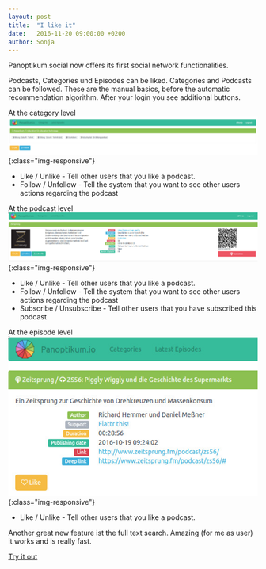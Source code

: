 ```yaml
---
layout: post
title:  "I like it"
date:   2016-11-20 09:00:00 +0200
author: Sonja
---
```


Panoptikum.social now offers its first social network functionalities.

Podcasts, Categories und Episodes can be liked. Categories and Podcasts can be followed. These are the manual basics, before the automatic recommendation algorithm. After your login you see additional buttons.

At the category level
![Category](/img/Screenshot_kategorie.jpg){:class="img-responsive"}
* Like / Unlike - Tell other users that you like a podcast.
* Follow / Unfollow - Tell the system that you want to see other users actions regarding the podcast

At the podcast level
![Podcast](/img/Screenshot_podcast.jpg){:class="img-responsive"}
* Like / Unlike - Tell other users that you like a podcast.
* Follow / Unfollow - Tell the system that you want to see other users actions regarding the podcast
* Subscribe / Unsubscribe - Tell other users that you have subscribed this podcast

At the episode level
![Episode](/img/Screenshot_episode.jpg){:class="img-responsive"}
* Like / Unlike - Tell other users that you like a podcast.

Another great new feature ist the full text search. Amazing (for me as user) it works and is really fast.

[Try it out](https://panoptikum.social)
